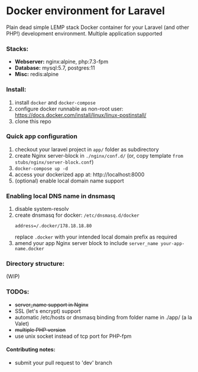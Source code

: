# Docker environment for Laravel

Plain dead simple LEMP stack Docker container for your Laravel (and other PHP!) development environment. 
Multiple application supported

### Stacks:
* **Webserver:** nginx:alpine, php:7.3-fpm
* **Database:** mysql:5.7, postgres:11
* **Misc:** redis:alpine

### Install:
1. install `docker` and `docker-compose`
1. configure docker runnable as non-root user: https://docs.docker.com/install/linux/linux-postinstall/
1. clone this repo

### Quick app configuration
1. checkout your laravel project in `app/` folder as subdirectory
1. create Nginx server-block in `./nginx/conf.d/` (or, copy template `from stubs/nginx/server-block.conf`)
1. `docker-compose up -d`
1. access your dockerized app at: http://localhost:8000
1. (optional) enable local domain name support

### Enabling local DNS name in dnsmasq
1. disable system-resolv
1. create dnsmasq for docker: `/etc/dnsmasq.d/docker` 
    ```
    address=/.docker/178.18.18.80
    ```
   replace `.docker` with your intended local domain prefix as required
1. amend your app Nginx server block to include `server_name your-app-name.docker`

### Directory structure:
(WIP)

### TODOs:
* ~~server_name support in Nginx~~
* SSL (let's encrypt) support
* automatic /etc/hosts or dnsmasq binding from folder name in ./app/ (a la Valet)
* ~~multiple PHP version~~
* use unix socket instead of tcp port for PHP-fpm

#### Contributing notes:
* submit your pull request to 'dev' branch
